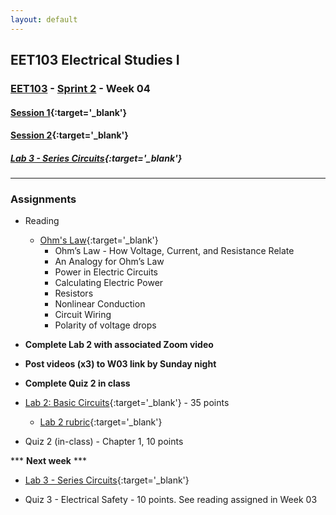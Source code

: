 ```yaml
---
layout: default
---
```


## EET103 Electrical Studies I

### [EET103](../../) - [Sprint 2](../) - Week 04

#### [<span style="cursor: pointer;">Session 1</span>](s1/){:target='_blank'}

#### [<span style="cursor: pointer;">Session 2</span>](s2/){:target='_blank'}

##### [Lab 3 - Series Circuits](../../labs/l03_series_circuits/){:target='_blank'}

---

### Assignments
- Reading 
    - [Ohm's Law](https://www.allaboutcircuits.com/textbook/direct-current/chpt-2/voltage-current-resistance-relate/){:target='_blank'}
        - Ohm’s Law - How Voltage, Current, and Resistance Relate
        - An Analogy for Ohm’s Law
        - Power in Electric Circuits
        - Calculating Electric Power
        - Resistors
        - Nonlinear Conduction
        - Circuit Wiring
        - Polarity of voltage drops

- **Complete Lab 2 with associated Zoom video**
- **Post videos (x3) to W03 link by Sunday night**
- **Complete Quiz 2 in class**

- [Lab 2: Basic Circuits](../../labs/l02_basic_circuit/){:target='_blank'} - 35 points    
    - [Lab 2 rubric](../../labs/l02_basic_circuit/l02_rubric.md){:target='_blank'}    
- Quiz 2 (in-class) - Chapter 1, 10 points

*** **Next week** ***
- [Lab 3 - Series Circuits](../../labs/l03_series_circuits/){:target='_blank'}

- Quiz 3 - Electrical Safety - 10 points. See reading assigned in Week 03

